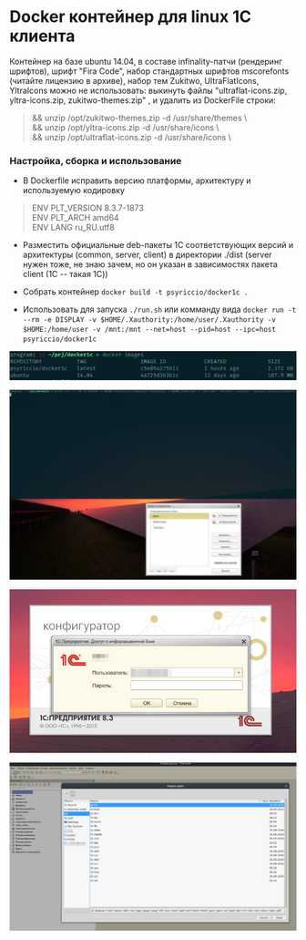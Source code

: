 # Docker контейнер для linux 1С клиента

Контейнер на базе ubuntu 14.04, в составе infinality-патчи (рендеринг шрифтов),
шрифт "Fira Code", набор стандартных шрифтов mscorefonts (читайте лицензию в архиве),
набор тем Zukitwo, UltraFlatIcons, YltraIcons
можно не использовать: выкинуть файлы "ultraflat-icons.zip, yltra-icons.zip, zukitwo-themes.zip" ,
и удалить из DockerFile строки:
<blockquote>
  <p>
  && unzip /opt/zukitwo-themes.zip -d /usr/share/themes \ <br>
  && unzip /opt/yltra-icons.zip -d /usr/share/icons \ <br>
  && unzip /opt/ultraflat-icons.zip -d /usr/share/icons \ <br>
  </p>
</blockquote>

### Настройка, сборка и использование

* В Dockerfile исправить версию платформы, архитектуру и используемую кодировку
<blockquote>
  ENV PLT_VERSION 8.3.7-1873 <br>
  ENV PLT_ARCH amd64 <br>
  ENV LANG ru_RU.utf8 <br>
</blockquote>

* Разместить официальные deb-пакеты 1С соответствующих версий и архитектуры (common, server, client) в директории ./dist (server нужен тоже, не знаю зачем, но он указан в зависимостях пакета client (1С -- такая 1С))

* Собрать контейнер `docker build -t psyriccio/docker1c .`

* Использовать для запуска `./run.sh` или комманду вида
`docker run -t --rm -e DISPLAY -v $HOME/.Xauthority:/home/user/.Xauthority -v $HOME:/home/user -v /mnt:/mnt --net=host --pid=host --ipc=host psyriccio/docker1c`

![imlst.png](./screenshots/imglst.png)

![shot01.png](./screenshots/shot01.png)

![shot02.png](./screenshots/shot02.png)

![shot03.png](./screenshots/shot03.png)
